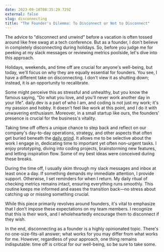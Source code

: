 ```yaml
---
date: 2023-09-18T08:35:29.729Z
external: false
slug: disconnecting
title: "The Founder's Dilemma: To Disconnect or Not to Disconnect"
---
```


The advice to "disconnect and unwind" before a vacation is often tossed around like free swag at a tech conference. But as a founder, I don't believe in completely disconnecting during holidays. So, before you judge me for peeking at my slack messages or reviewing metrics poolside, let's dive into this approach.

Holidays, weekends, and time off are crucial for anyone's well-being, but today, we'll focus on why they are equally essential for founders. You see, I have a different take on disconnecting. I don't view it as shutting down; instead, it is an opportunity to recalibrate.

Some might perceive this as stressful and unhealthy, but you know the famous saying, "Do what you love, and you'll never work another day in your life". daily.dev is a part of who I am, and coding is not just my work; it's my passion and hobby. It doesn't feel like work at this point, and I do it with unwavering enthusiasm. Moreover, in a small startup like ours, the founders' presence is crucial for the business's vitality.

Taking time off offers a unique chance to step back and reflect on our company's day-to-day operations, strategy, and other aspects that often get buried beneath the [daily grind](/posts/balancing-act). It allows me to be selective about the work I engage in, dedicating time to important yet often non-urgent tasks. I enjoy prototyping, diving into coding projects, brainstorming new features, and letting inspiration flow. Some of my best ideas were conceived during these breaks.

During the time off, I usually skim through my slack messages and inbox at least once a day. If something demands my immediate attention, I provide support. Otherwise, I set reminders for when I return. My daily ritual of checking metrics remains intact, ensuring everything runs smoothly. This routine keeps me informed and eases the transition back—no stress about catching up or missing something crucial.

While this piece primarily revolves around founders, it's vital to emphasize that I don't impose these expectations on my team members. I recognize that this is their work, and I wholeheartedly encourage them to disconnect if they wish.

In the end, disconnecting as a founder is a highly opinionated topic. There's no one-size-fits-all answer; what works for you may differ from what works for me. However, regardless of your approach, one thing remains indisputable: time off is critical for our well-being, so be sure to take some.